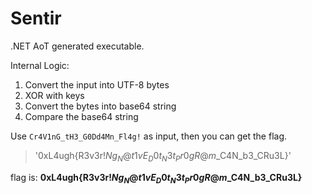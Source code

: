 # Sentir

.NET AoT generated executable.

Internal Logic:
1. Convert the input into UTF-8 bytes
2. XOR with keys
3. Convert the bytes into base64 string
4. Compare the base64 string

Use `Cr4V1nG_tH3_G0Dd4Mn_Fl4g!` as input, then you can get the flag.

> '0xL4ugh{R3v3r$!Ng_N@t1vE_D0t_N3t_Pr0gR@m$_C4N_b3_CRu3L}'

flag is: **0xL4ugh{R3v3r$!Ng_N@t1vE_D0t_N3t_Pr0gR@m$_C4N_b3_CRu3L}**